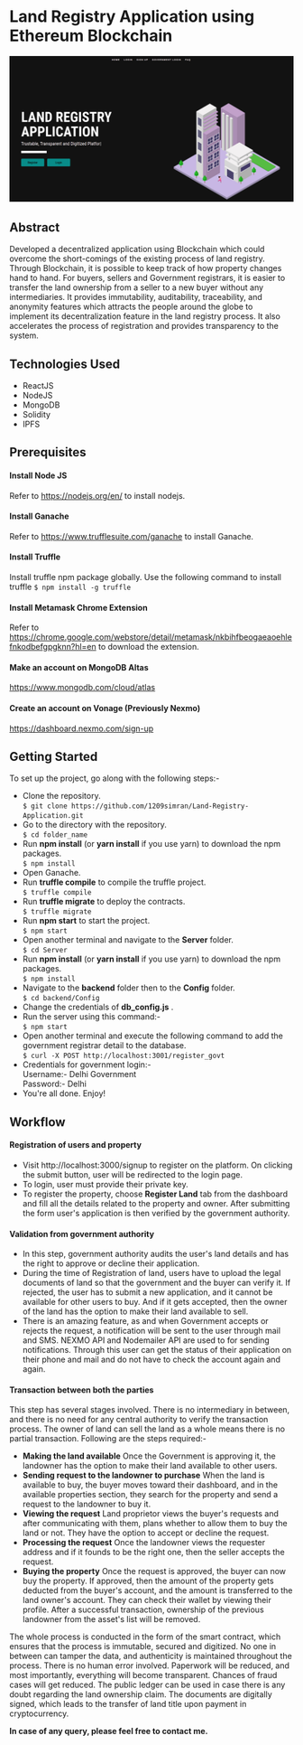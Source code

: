 
# Land Registry Application using Ethereum Blockchain

![](https://github.com/1209simran/Land-Registry-Application/blob/master/src/images/home.png?raw=true)

## Abstract

Developed a decentralized application using Blockchain which could overcome the short-comings of the existing process of land registry. Through Blockchain, it is possible to keep track of how property changes hand to hand. For buyers, sellers and Government registrars, it is easier to transfer the land ownership from a seller to a new buyer without any intermediaries.  It provides immutability, auditability, traceability, and anonymity features which attracts the people around the globe to implement its decentralization feature in the land registry process.  It also accelerates the process of registration and provides transparency to the system.

## Technologies Used

- ReactJS
- NodeJS
- MongoDB
- Solidity
- IPFS

## Prerequisites

#### Install Node JS
Refer to https://nodejs.org/en/ to install nodejs.

#### Install Ganache
Refer to https://www.trufflesuite.com/ganache to install Ganache.

#### Install Truffle
Install truffle npm package globally. Use the following command to install truffle
`$ npm install -g truffle`

#### Install Metamask Chrome Extension
Refer to https://chrome.google.com/webstore/detail/metamask/nkbihfbeogaeaoehlefnkodbefgpgknn?hl=en to download the extension.

#### Make an account on MongoDB Altas
https://www.mongodb.com/cloud/atlas

#### Create an account on Vonage (Previously Nexmo)
https://dashboard.nexmo.com/sign-up

## Getting Started
To set up the project, go along with the following steps:-
- Clone the repository. <br/>
`$ git clone https://github.com/1209simran/Land-Registry-Application.git`
- Go to the directory with the repository. <br/>
`$ cd folder_name`
- Run **npm install** (or **yarn install** if you use yarn) to download the npm packages. <br/>
`$ npm install`
- Open Ganache.
- Run **truffle compile** to compile the truffle project. <br/>
`$ truffle compile`
- Run **truffle migrate** to deploy the contracts. <br/>
`$ truffle migrate`
- Run **npm start** to start the project. <br/>
`$ npm start`
- Open another terminal and navigate to the **Server** folder. <br/>
`$ cd Server`
- Run **npm install** (or **yarn install** if you use yarn) to download the npm packages. <br/>
`$ npm install`
- Navigate to the **backend** folder then to the **Config** folder. <br/>
`$ cd backend/Config`
- Change the credentials of **db_config.js** .
- Run the server using this command:- <br/>
`$ npm start`
- Open another terminal and execute the following command to add the government registrar detail to the database. <br/>
`$ curl -X POST http://localhost:3001/register_govt`
- Credentials for government login:- <br/>
Username:- Delhi Government <br/>
Password:- Delhi
- You're all done. Enjoy!

## Workflow
#### Registration of users and property
- Visit http://localhost:3000/signup to register on the platform. On clicking the submit button, user will be redirected to the login page.
- To login, user must provide their private key.
- To register the property, choose **Register Land** tab from the dashboard and fill all the details related to the property and owner.  After submitting the form user's application is then verified by the government authority.

#### Validation from government authority
- In this step, government authority audits the user's land details and has the right to approve or decline their application.
- During the time of Registration of land, users have to upload the legal documents of land so that the government and the buyer can verify it. If rejected, the user has to submit a new application, and it cannot be available for other users to buy. And if it gets accepted, then the owner of the land has the option to make their land available to sell.
- There is an amazing feature, as and when Government accepts or rejects the request, a notification will be sent to the user through mail and SMS. NEXMO API and Nodemailer API are used to for sending notifications. Through this user can get the status of their application on their phone and mail and do not have to check the account again and again.

#### Transaction between both the parties
This step has several stages involved. There is no intermediary in between, and there is no need for any central authority to verify the transaction process. The owner of land can sell the land as a whole means there is no partial transaction. Following are the steps required:-
- **Making the land available**
Once the Government is approving it, the landowner has the option to make their land available to other users.
- **Sending request to the landowner to purchase**
When the land is available to buy, the buyer moves toward their dashboard, and in the available properties section, they search for the property and send a request to the landowner to buy it.
- **Viewing the request**
Land proprietor views the buyer's requests and after communicating with them, plans whether to allow them to buy the land or not. They have the option to accept or decline the request.
- **Processing the request**
Once the landowner views the requester address and if it founds to be the right one, then the seller accepts the request.
- **Buying the property**
Once the request is approved, the buyer can now buy the property. If approved, then the amount of the property gets deducted from the buyer's account, and the amount is transferred to the land owner's account. They can check their wallet by viewing their profile. After a successful transaction, ownership of the previous landowner from the asset's list will be removed.



The whole process is conducted in the form of the smart contract, which ensures that the process is immutable, secured and digitized. No one in between can tamper the data, and authenticity is maintained throughout the process. There is no human error involved. Paperwork will be reduced, and most importantly, everything will become transparent. Chances of fraud cases will get reduced. The public ledger can be used in case there is any doubt regarding the land ownership claim. The documents are digitally signed, which leads to the transfer of land title upon payment in cryptocurrency.


**In case of any query, please feel free to contact me.**
